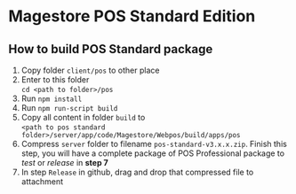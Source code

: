 # Magestore POS Standard Edition

## How to build POS Standard package
1. Copy folder `client/pos` to other place
2. Enter to this folder  
    `cd <path to folder>/pos`
3. Run `npm install`
4. Run `npm run-script build`
5. Copy all content in folder `build` to  
    `<path to pos standard folder>/server/app/code/Magestore/Webpos/build/apps/pos`
6. Compress `server` folder to filename `pos-standard-v3.x.x.zip`. Finish this step, you will have a complete package of POS Professional package to *test* or *release* in **step 7**
7. In step `Release` in github, drag and drop that compressed file to attachment
